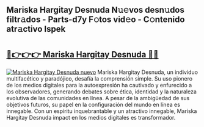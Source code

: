 ## Mariska Hargitay Desnuda N𝚞𝚎vos desn𝚞dos filtr𝚊dos - Parts-d7y F𝚘tos vid𝚎o - C𝚘ntenido atr𝚊ctivo Ispek

# <h2><a href="http://mbbdm3.tromn.icu/?c=Mariska+Hargitay+Desnuda">🔗👉👉👉 Mariska Hargitay Desnuda 🔗🔗</a></h2>

[![Mariska Hargitay Desnuda nuevo](https://i.imgur.com/pEAQMta.gif)](http://mbbdm3.tromn.icu/?c=Mariska+Hargitay+Desnuda)
Mariska Hargitay Desnuda, un individuo multifacético y paradójico, desafía la comprensión simple. Su uso pionero de los medios digitales para la autoexpresión ha cautivado y enfurecido a los observadores, generando debates sobre ética, identidad y la naturaleza evolutiva de las comunidades en línea. A pesar de la ambigüedad de sus objetivos futuros, su papel en la configuración del mundo en línea es innegable. Con un espíritu inquebrantable y un atractivo innegable, Mariska Hargitay Desnuda impact en los medios digitales es transformador.
